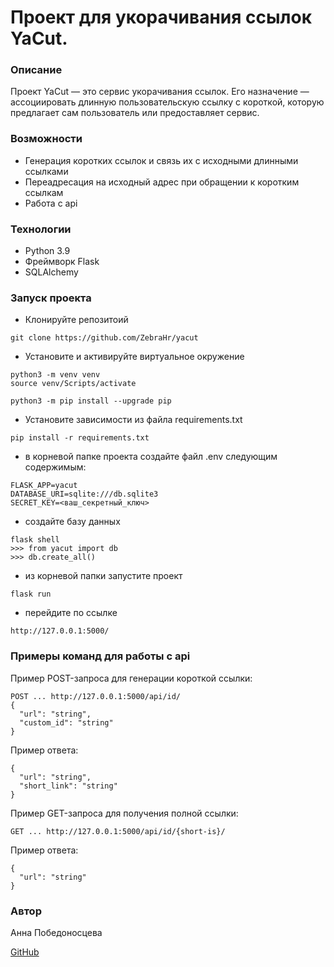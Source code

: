 # Проект для укорачивания ссылок YaCut.

### Описание
Проект YaCut — это сервис укорачивания ссылок. Его назначение — ассоциировать длинную пользовательскую ссылку с короткой, которую предлагает сам пользователь или предоставляет сервис.

### Возможности
- Генерация коротких ссылок и связь их с исходными длинными ссылками
- Переадресация на исходный адрес при обращении к коротким ссылкам
- Pабота с api

### Технологии
- Python 3.9
- Фреймворк Flask
- SQLAlchemy

### Запуск проекта
- Клонируйте репозитоий
```
git clone https://github.com/ZebraHr/yacut
```
- Установите и активируйте виртуальное окружение
```
python3 -m venv venv
source venv/Scripts/activate
```
```
python3 -m pip install --upgrade pip
```
- Установите зависимости из файла requirements.txt
```
pip install -r requirements.txt
``` 
-  в корневой папке проекта создайте файл .env следующим содержимым:
```
FLASK_APP=yacut
DATABASE_URI=sqlite:///db.sqlite3
SECRET_KEY=<ваш_секретный_ключ>
```
- создайте базу данных
```
flask shell
>>> from yacut import db
>>> db.create_all()
```

- из корневой папки запустите проект
```
flask run
```
- перейдите по ссылке
```
http://127.0.0.1:5000/ 
```
### Примеры команд для работы с api
Пример POST-запроса для генерации короткой ссылки:
```
POST ... http://127.0.0.1:5000/api/id/
{
  "url": "string",
  "custom_id": "string"
}
```
Пример ответа:
```
{
  "url": "string",
  "short_link": "string"
}
```
Пример GET-запроса для получения полной ссылки:
```
GET ... http://127.0.0.1:5000/api/id/{short-is}/
```
Пример ответа:
```
{
  "url": "string"
}
```

### Автор
Анна Победоносцева

[GitHub](https://github.com/ZebraHr)
